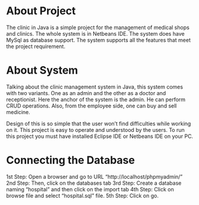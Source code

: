 # About Project


The clinic in Java is a simple project for the management of medical shops and clinics. The whole system is in Netbeans IDE. The system does have MySql as database support. The system supports all the features that meet the project requirement.

# About System


Talking about the clinic management system in Java, this system comes with two variants. One as an admin and the other as a doctor and receptionist. Here the anchor of the system is the admin. He can perform CRUD operations. Also, from the employee side, one can buy and sell medicine.

Design of this is so simple that the user won’t find difficulties while working on it. This project is easy to operate and understood by the users. To run this project you must have installed Eclipse IDE or Netbeans IDE on your PC.

# Connecting the Database

1st Step: Open a browser and go to URL “http://localhost/phpmyadmin/”
2nd Step: Then, click on the databases tab
3rd Step: Create a database naming “hospital” and then click on the import tab
4th Step: Click on browse file and select “hospital.sql” file.
5th Step: Click on go.
